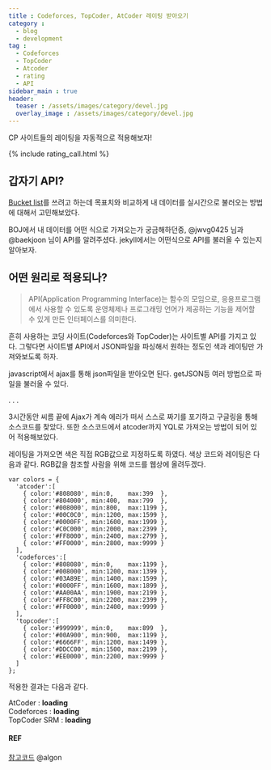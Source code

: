 ```yaml
---
title : Codeforces, TopCoder, AtCoder 레이팅 받아오기
category :
  - blog
  - development
tag :
  - Codeforces
  - TopCoder
  - Atcoder
  - rating
  - API
sidebar_main : true
header:
  teaser : /assets/images/category/devel.jpg
  overlay_image : /assets/images/category/devel.jpg
---
```


CP 사이트들의 레이팅을 자동적으로 적용해보자!

{% include rating_call.html %}

## 갑자기 API?

[Bucket list](https://subinium.github.io/about/bucketlist)를 쓰려고 하는데 목표치와 비교하게 내 데이터를 실시간으로 불러오는 방법에 대해서 고민해보았다.

BOJ에서 내 데이터를 어떤 식으로 가져오는가 궁금해하던중, @jwvg0425 님과 @baekjoon 님이 API를 알려주셨다. jekyll에서는 어떤식으로 API를 불러올 수 있는지 알아보자.

## 어떤 원리로 적용되나?

> API(Application Programming Interface)는 함수의 모임으로, 응용프로그램에서 사용할 수 있도록 운영체제나 프로그래밍 언어가 제공하는 기능을 제어할 수 있게 만든 인터페이스를 의미한다.

흔히 사용하는 코딩 사이트(Codeforces와 TopCoder)는 사이트별 API를 가지고 있다. 그렇다면 사이트별 API에서 JSON파일을 파싱해서 원하는 정도인 색과 레이팅만 가져와보도록 하자.

javascript에서 ajax를 통해 json파일을 받아오면 된다. getJSON등 여러 방법으로 파일을 불러올 수 있다.

.
.
.

3시간동안 씨름 끝에 Ajax가 계속 에러가 떠서 스스로 짜기를 포기하고 구글링을 통해 소스코드를 찾았다. 또한 소스코드에서 atcoder까지 YQL로 가져오는 방법이 되어 있어 적용해보았다.

레이팅을 가져오면 색은 직접 RGB값으로 지정하도록 하였다. 색상 코드와 레이팅은 다음과 같다. RGB값을 참조할 사람을 위해 코드를 웹상에 올려두겠다.

```shell
var colors = {
  'atcoder':[
    { color:'#808080', min:0,    max:399  },
    { color:'#804000', min:400,  max:799  },
    { color:'#008000', min:800,  max:1199 },
    { color:'#00C0C0', min:1200, max:1599 },
    { color:'#0000FF', min:1600, max:1999 },
    { color:'#C0C000', min:2000, max:2399 },
    { color:'#FF8000', min:2400, max:2799 },
    { color:'#FF0000', min:2800, max:9999 }
  ],
  'codeforces':[
    { color:'#808080', min:0,    max:1199 },
    { color:'#008000', min:1200, max:1399 },
    { color:'#03A89E', min:1400, max:1599 },
    { color:'#0000FF', min:1600, max:1899 },
    { color:'#AA00AA', min:1900, max:2199 },
    { color:'#FF8C00', min:2200, max:2399 },
    { color:'#FF0000', min:2400, max:9999 }
  ],
  'topcoder':[
    { color:'#999999', min:0,    max:899  },
    { color:'#00A900', min:900,  max:1199 },
    { color:'#6666FF', min:1200, max:1499 },
    { color:'#DDCC00', min:1500, max:2199 },
    { color:'#EE0000', min:2200, max:9999 }
  ]
};
```

적용한 결과는 다음과 같다.

<p>
  AtCoder : <a id="atcoder" target="_blank" style="text-decoration:none;font-weight:bold;">loading</a><br>
  Codeforces : <a id="codeforces" target="_blank" style="text-decoration:none;font-weight:bold;">loading</a><br>
  TopCoder SRM : <a id="topcoder" target="_blank" style="text-decoration:none;font-weight:bold;">loading</a><br>
</p>

#### REF

[참고코드](https://gist.github.com/algon-320/64137db374404cb066ea65d2f620920f) @algon
